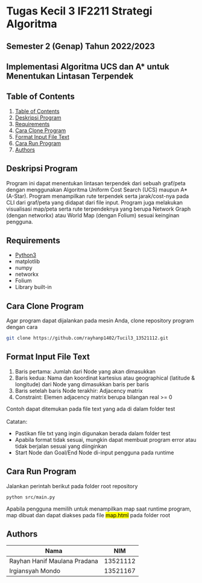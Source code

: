# Tugas Kecil 3 IF2211 Strategi Algoritma
## Semester 2 (Genap) Tahun 2022/2023
## Implementasi Algoritma UCS dan A* untuk Menentukan Lintasan Terpendek

## Table of Contents
1. [Table of Contents](#table-of-contents)
2. [Deskripsi Program](#deskripsi-program)
3. [Requirements](#requirements)
4. [Cara Clone Program](#cara-clone-program)
5. [Format Input File Text](#format-input-file-text)
6. [Cara Run Program](#cara-run-program)
7. [Authors](#authors)

## Deskripsi Program
Program ini dapat menentukan lintasan terpendek dari sebuah graf/peta dengan
menggunakan Algoritma Uniform Cost Search (UCS) maupun A* (A-Star). Program menampilkan rute terpendek serta jarak/cost-nya pada CLI dari graf/peta yang didapat dari file input. Program juga melakukan visualisasi map/peta serta rute terpendeknya yang berupa Network Graph (dengan networkx) atau World Map (dengan Folium) sesuai keinginan pengguna.

## Requirements
- [Python3](https://www.python.org/downloads/) 
- matplotlib
- numpy
- networkx
- Folium
- Library built-in

## Cara Clone Program
Agar program dapat dijalankan pada mesin Anda, clone repository program dengan cara

```sh
git clone https://github.com/rayhanp1402/Tucil3_13521112.git
```

## Format Input File Text
1. Baris pertama: Jumlah dari Node yang akan dimasukkan
2. Baris kedua: Nama dan koordinat kartesius atau geographical (latitude & longitude) dari Node yang dimasukkan baris per baris
3. Baris setelah baris Node terakhir: Adjacency matrix
4. Constraint: Elemen adjacency matrix berupa bilangan real >= 0

Contoh dapat ditemukan pada file text yang ada di dalam folder test
<br>
<br>
Catatan:
- Pastikan file txt yang ingin digunakan berada dalam folder test
- Apabila format tidak sesuai, mungkin dapat membuat program error atau tidak berjalan sesuai yang diinginkan
- Start Node dan Goal/End Node di-input pengguna pada runtime

## Cara Run Program
Jalankan perintah berikut pada folder root repository
```sh
python src/main.py
```
Apabila pengguna memilih untuk menampilkan map saat runtime program, map dibuat dan dapat diakses pada file <mark>map.html</mark> pada folder root
## Authors
| Nama                              | NIM      |
| ----------------------------------| -------- |
| Rayhan Hanif Maulana Pradana      | 13521112 |
| Irgiansyah Mondo                  | 13521167 |